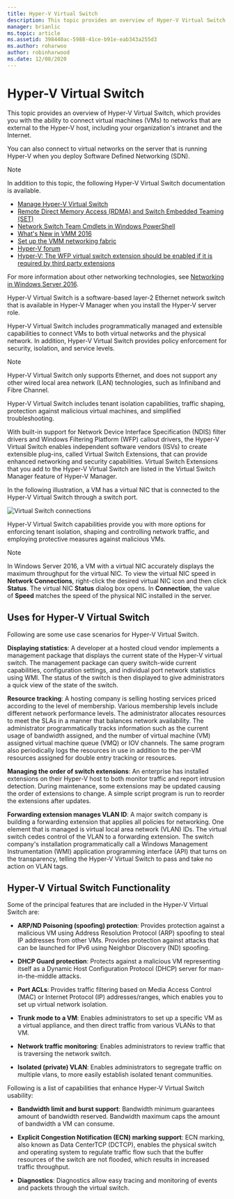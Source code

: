 ```yaml
---
title: Hyper-V Virtual Switch
description: This topic provides an overview of Hyper-V Virtual Switch in Windows Server 2016.
manager: brianlic
ms.topic: article
ms.assetid: 398440ac-5988-41ce-b91e-eab343a255d3
ms.author: roharwoo
author: robinharwood
ms.date: 12/08/2020
---
```

# Hyper-V Virtual Switch

This topic provides an overview of Hyper-V Virtual Switch, which provides you with the ability to connect virtual machines \(VMs\) to networks that are external to the Hyper\-V host, including your organization's intranet and the Internet.

You can also connect to virtual networks on the server that is running Hyper\-V when you deploy Software Defined Networking \(SDN\).

> [!NOTE]
> In addition to this topic, the following Hyper-V Virtual Switch documentation is available.
>
> - [Manage Hyper-V Virtual Switch](Manage-Hyper-V-Virtual-Switch.md)
> - [Remote Direct Memory Access (RDMA) and Switch Embedded Teaming (SET)](/azure/azure-local/concepts/host-network-requirements?context=/windows-server/context/windows-server-virtualization)
> - [Network Switch Team Cmdlets in Windows PowerShell](/powershell/module/netswitchteam/new-netswitchteam)
> - [What's New in VMM 2016](/system-center/vmm/whats-new#networking)
> - [Set up the VMM networking fabric](/system-center/vmm/manage-networks)
> - [Hyper-V forum](/answers/topics/windows-server-hyper-v.html)
> - [Hyper-V: The WFP virtual switch extension should be enabled if it is required by third party extensions](/answers/topics/windows-server-hyper-v.html)
>
> For more information about other networking technologies, see [Networking in Windows Server 2016](../../networking/index.yml).

Hyper\-V Virtual Switch is a software-based layer-2 Ethernet network switch that is available in Hyper\-V Manager when you install the Hyper\-V server role.

Hyper-V Virtual Switch includes programmatically managed and extensible capabilities to connect VMs to both virtual networks and the physical network. In addition, Hyper-V Virtual Switch provides policy enforcement for security, isolation, and service levels.

> [!NOTE]
> Hyper-V Virtual Switch only supports Ethernet, and does not support any other wired local area network (LAN) technologies, such as Infiniband and Fibre Channel.

Hyper-V Virtual Switch includes tenant isolation capabilities, traffic shaping, protection against malicious virtual machines, and simplified troubleshooting.

With built-in support for Network Device Interface Specification \(NDIS\) filter drivers and Windows Filtering Platform \(WFP\) callout drivers, the Hyper-V Virtual Switch enables independent software vendors \(ISVs\) to create extensible plug-ins, called Virtual Switch Extensions, that can provide enhanced networking and security capabilities. Virtual Switch Extensions that you add to the Hyper-V Virtual Switch are listed in the Virtual Switch Manager feature of Hyper-V Manager.

In the following illustration, a VM has a virtual NIC that is connected to the Hyper-V Virtual Switch through a switch port.

![Virtual Switch connections](../media/Hyper-V-Virtual-Switch/Vswitch_01.jpg)

Hyper-V Virtual Switch capabilities provide you with more options for enforcing tenant isolation, shaping and controlling network traffic, and employing protective measures against malicious VMs.

>[!NOTE]
> In Windows Server 2016, a VM with a virtual NIC accurately displays the maximum throughput for the virtual NIC. To view the virtual NIC speed in **Network Connections**, right-click the desired virtual NIC icon and then click **Status**. The virtual NIC **Status** dialog box opens. In **Connection**, the value of **Speed** matches the speed of the physical NIC installed in the server.

## <a name="bkmk_apps"></a>Uses for Hyper-V Virtual Switch

Following are some use case scenarios for Hyper-V Virtual Switch.

**Displaying statistics**: A developer at a hosted cloud vendor implements a management package that displays the current state of the Hyper-V virtual switch. The management package can query switch-wide current capabilities, configuration settings, and individual port network statistics using WMI. The status of the switch is then displayed to give administrators a quick view of the state of the switch.

**Resource tracking**: A hosting company is selling hosting services priced according to the level of membership. Various membership levels include different network performance levels. The administrator allocates resources to meet the SLAs in a manner that balances network availability. The administrator programmatically tracks information such as the current usage of bandwidth assigned, and the number of virtual machine (VM) assigned virtual machine queue (VMQ) or IOV channels. The same program also periodically logs the resources in use in addition to the per-VM resources assigned for double entry tracking or resources.

**Managing the order of switch extensions**: An enterprise has installed extensions on their Hyper-V host to both monitor traffic and report intrusion detection. During maintenance, some extensions may be updated causing the order of extensions to change. A simple script program is run to reorder the extensions after updates.

**Forwarding extension manages VLAN ID**: A major switch company is building a forwarding extension that applies all policies for networking. One element that is managed is virtual local area network (VLAN) IDs. The virtual switch cedes control of the VLAN to a forwarding extension. The switch company's installation programmatically call a Windows Management Instrumentation (WMI) application programming interface (API) that turns on the transparency, telling the Hyper-V Virtual Switch to pass and take no action on VLAN tags.

## <a name="bkmk_func"></a>Hyper-V Virtual Switch Functionality

Some of the principal features that are included in the Hyper-V Virtual Switch are:

-   **ARP/ND Poisoning (spoofing) protection**: Provides protection against a malicious VM using Address Resolution Protocol (ARP) spoofing to steal IP addresses from other VMs. Provides protection against attacks that can be launched for IPv6 using Neighbor Discovery (ND) spoofing.

-   **DHCP Guard protection**: Protects against a malicious VM representing itself as a Dynamic Host Configuration Protocol (DHCP) server for man-in-the-middle attacks.

-   **Port ACLs**: Provides traffic filtering based on Media Access Control (MAC) or Internet Protocol (IP) addresses/ranges, which enables you to set up virtual network isolation.

-   **Trunk mode to a VM**: Enables administrators to set up a specific VM as a virtual appliance, and then direct traffic from various VLANs to that VM.

-   **Network traffic monitoring**: Enables administrators to review traffic that is traversing the network switch.

-   **Isolated (private) VLAN**: Enables administrators to segregate traffic on multiple vlans, to more easily establish isolated tenant communities.

Following is a list of capabilities that enhance Hyper-V Virtual Switch usability:

-   **Bandwidth limit and burst support**: Bandwidth minimum guarantees amount of bandwidth reserved. Bandwidth maximum caps the amount of bandwidth a VM can consume.

-   **Explicit Congestion Notification (ECN) marking support**:  ECN marking, also known as Data CenterTCP (DCTCP), enables the physical switch and operating system to regulate traffic flow such that the buffer resources of the switch are not flooded, which results in increased traffic throughput.

-   **Diagnostics**: Diagnostics allow easy tracing and monitoring of events and packets through the virtual switch.
